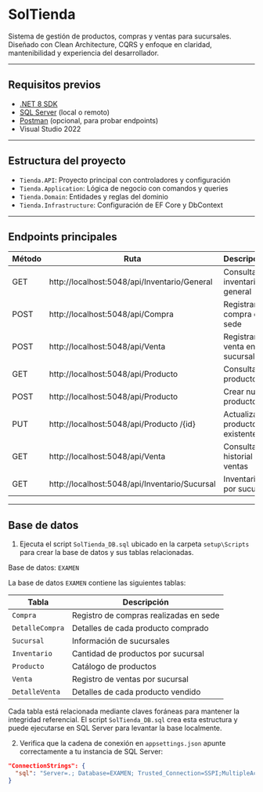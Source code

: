 # SolTienda

Sistema de gestión de productos, compras y ventas para sucursales. Diseñado con Clean Architecture, CQRS y enfoque en claridad, mantenibilidad y experiencia del desarrollador.

---

## Requisitos previos

- [.NET 8 SDK](https://dotnet.microsoft.com/en-us/download)
- [SQL Server](https://www.microsoft.com/en-us/sql-server/sql-server-downloads) (local o remoto)
- [Postman](https://www.postman.com/downloads/) (opcional, para probar endpoints)
- Visual Studio 2022

---

## Estructura del proyecto

- `Tienda.API`: Proyecto principal con controladores y configuración
- `Tienda.Application`: Lógica de negocio con comandos y queries
- `Tienda.Domain`: Entidades y reglas del dominio
- `Tienda.Infrastructure`: Configuración de EF Core y DbContext

---

## Endpoints principales

| Método | Ruta                                               | Descripción                          |
|--------|----------------------------------------------------|--------------------------------------|
| GET    | http://localhost:5048/api/Inventario/General       | Consultar inventario general         |
| POST   | http://localhost:5048/api/Compra                   | Registrar compra en sede             |
| POST   | http://localhost:5048/api/Venta                    | Registrar venta en sucursal          |
| GET    | http://localhost:5048/api/Producto                 | Consultar productos                  |
| POST   | http://localhost:5048/api/Producto                 | Crear nuevo producto                 |
| PUT    | http://localhost:5048/api/Producto /{id}           | Actualizar producto existente        |
| GET    | http://localhost:5048/api/Venta                    | Consultar historial de ventas        |
| GET    | http://localhost:5048/api/Inventario/Sucursal      | Inventario por sucursal              |

---

## Base de datos

1. Ejecuta el script `SolTienda_DB.sql` ubicado en la carpeta `setup\Scripts` para crear la base de datos y sus tablas relacionadas.

Base de datos: `EXAMEN`

La base de datos `EXAMEN` contiene las siguientes tablas:

| Tabla           | Descripción                                 |
|-----------------|---------------------------------------------|
| `Compra`        | Registro de compras realizadas en sede      |
| `DetalleCompra` | Detalles de cada producto comprado          |
| `Sucursal`      | Información de sucursales                   |
| `Inventario`    | Cantidad de productos por sucursal          |
| `Producto`      | Catálogo de productos                       |
| `Venta`         | Registro de ventas por sucursal             |
| `DetalleVenta`  | Detalles de cada producto vendido           |

Cada tabla está relacionada mediante claves foráneas para mantener la integridad referencial. El script `SolTienda_DB.sql` crea esta estructura y puede ejecutarse en SQL Server para levantar la base localmente.

2. Verifica que la cadena de conexión en `appsettings.json` apunte correctamente a tu instancia de SQL Server:

```json
"ConnectionStrings": {
  "sql": "Server=.; Database=EXAMEN; Trusted_Connection=SSPI;MultipleActiveResultSets=true;Trust Server Certificate=true"
}





